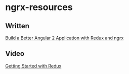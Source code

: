 # ngrx-resources

## Written
[Build a Better Angular 2 Application with Redux and ngrx](http://onehungrymind.com/build-better-angular-2-application-redux-ngrx/)

## Video
[Getting Started with Redux](https://egghead.io/courses/getting-started-with-redux)
